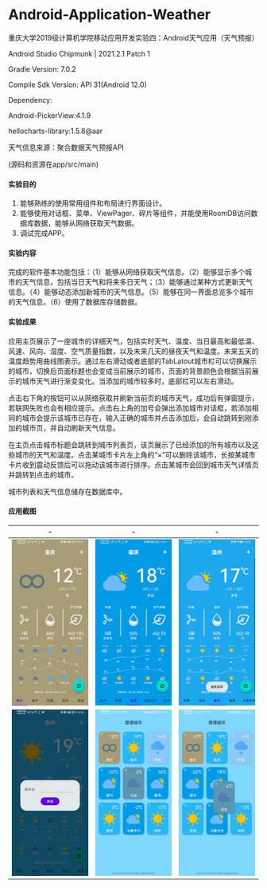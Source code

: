 # Android-Application-Weather
重庆大学2019级计算机学院移动应用开发实验四：Android天气应用（天气预报）

Android Studio Chipmunk | 2021.2.1 Patch 1

Gradle Version: 7.0.2

Compile Sdk Version: API 31(Android 12.0)

Dependency:

Android-PickerView:4.1.9

hellocharts-library:1.5.8@aar

天气信息来源：聚合数据天气预报API

(源码和资源在app/src/main)


#### 实验目的
1.	能够熟练的使用常用组件和布局进行界面设计。
2.	能够使用对话框、菜单、ViewPager、碎片等组件，并能使用RoomDB访问数据库数据，能够从网络获取天气数据。
3.	调试完成APP。

#### 实验内容
完成的软件基本功能包括：（1）能够从网络获取天气信息。（2）能够显示多个城市的天气信息，包括当日天气和将来多日天气；（3）能够通过某种方式更新天气信息。（4）能够动态添加新城市的天气信息。（5）能够在同一界面总览多个城市的天气信息。（6）使用了数据库存储数据。

#### 实验成果
应用主页展示了一座城市的详细天气，包括实时天气、温度、当日最高和最低温、风速、风向、湿度、空气质量指数，以及未来几天的昼夜天气和温度。未来五天的温度趋势用曲线图表示。通过左右滑动或者底部的TabLatout城市栏可以切换展示的城市，切换后页面标题也会变成当前展示的城市，页面的背景颜色会根据当前展示的城市天气进行渐变变化。当添加的城市较多时，底部栏可以左右滑动。

点击右下角的按钮可以从网络获取并刷新当前页的城市天气，成功后有弹窗提示，若联网失败也会有相应提示。点击右上角的加号会弹出添加城市对话框，若添加相同的城市会提示该城市已存在，输入正确的城市并点击添加后，会自动跳转到刚添加的城市页，并自动刷新天气信息。

在主页点击城市标题会跳转到城市列表页，该页展示了已经添加的所有城市以及这些城市的天气和温度。点击某城市卡片左上角的“×”可以删除该城市，长按某城市卡片收到震动反馈后可以拖动该城市进行排序。点击某城市会回到城市天气详情页并跳转到点击的城市。

城市列表和天气信息储存在数据库中。


#### 应用截图
-|-|-
:-------------------------:|:-------------------------:|:-------------------------:
![image](Screenshots/1.jpg) | ![image](Screenshots/2.jpg) | ![image](Screenshots/3.jpg)
![image](Screenshots/4.jpg) | ![image](Screenshots/5.jpg) | ![image](Screenshots/6.jpg)
